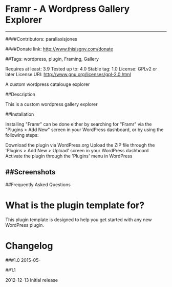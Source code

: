 # Framr - A Wordpress Gallery Explorer
---------------

####Contributors: parallaxisjones 

####Donate link: http://www.thisisgnv.com/donate 

##Tags: 
wordpress, plugin, Framing, Gallery

Requires at least: 3.9 Tested up to: 4.0 Stable tag: 1.0 License: GPLv2 or later License URI: http://www.gnu.org/licenses/gpl-2.0.html

A custom wordpress catalouge explorer

##Description

This is a custom wordpress gallery explorer

##Installation

Installing "Framr" can be done either by searching for "Framr" via the "Plugins > Add New" screen in your WordPress dashboard, or by using the following steps:

Download the plugin via WordPress.org
Upload the ZIP file through the 'Plugins > Add New > Upload' screen in your WordPress dashboard
Activate the plugin through the 'Plugins' menu in WordPress

##Screenshots
-----------------

##Frequently Asked Questions

What is the plugin template for?
==================


This plugin template is designed to help you get started with any new WordPress plugin.

Changelog
== 

###1.0
2015-05-


##1.1

2012-12-13
Initial release
